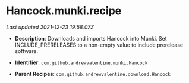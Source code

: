 # Hancock.munki.recipe

_Last updated 2021-12-23 19:58:07Z_

- **Description**: Downloads and imports Hancock into Munki. Set INCLUDE_PRERELEASES to a non-empty value to include prerelease software.

- **Identifier**: `com.github.andrewvalentine.munki.Hancock`

- **Parent Recipes**: `com.github.andrewvalentine.download.Hancock`